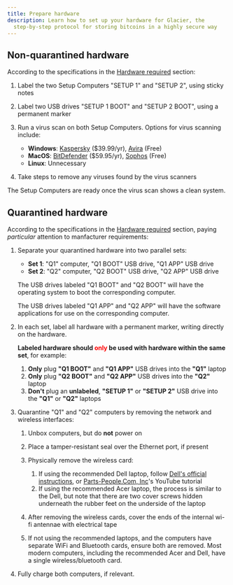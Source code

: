 ```yaml
---
title: Prepare hardware
description: Learn how to set up your hardware for Glacier, the
  step-by-step protocol for storing bitcoins in a highly secure way
---
```


## Non-quarantined hardware

According to the specifications in the [Hardware required](/docs/before-you-start/hardware) section:

1. Label the two Setup Computers "SETUP 1" and "SETUP 2", using sticky notes
2. Label two USB drives "SETUP 1 BOOT" and "SETUP 2 BOOT", using a permanent marker
3. Run a virus scan on both Setup Computers. Options for virus scanning include:

    * **Windows**: [Kaspersky](https://usa.kaspersky.com/) ($39.99/yr),
    [Avira](https://www.avira.com) (Free)
    * **MacOS**: [BitDefender](https://www.bitdefender.com/) ($59.95/yr),
    [Sophos](https://home.sophos.com/) (Free)
    * **Linux**: Unnecessary

5. Take steps to remove any viruses found by the virus scanners

The Setup Computers are ready once the virus scan shows a clean system.

## Quarantined hardware

According to the specifications in the  [Hardware required](/docs/before-you-start/hardware) section,
paying *particular* attention to manfacturer requirements:

1. Separate your quarantined hardware into two parallel sets:

    * **Set 1**: "Q1" computer, "Q1 BOOT" USB drive, "Q1 APP" USB drive
    * **Set 2**: "Q2" computer, "Q2 BOOT" USB drive, "Q2 APP" USB drive

    The USB drives labeled "Q1 BOOT" and "Q2 BOOT" will have the operating system to
    boot the corresponding computer.

    The USB drives labeled "Q1 APP" and "Q2 APP" will have the software applications
    for use on the corresponding computer.

2. In each set, label all hardware with a permanent marker, writing directly on
the hardware.

    **Labeled hardware should <span style="color:red">only</span> be used with
    hardware within the same set**, for example:

    1. **Only** plug **"Q1 BOOT"** and **"Q1 APP"** USB drives into the **"Q1"** laptop
    2. **Only** plug **"Q2 BOOT"** and **"Q2 APP"** USB drives into the **"Q2"** laptop
    3. **Don't** plug an **unlabeled**, **"SETUP 1"** or **"SETUP 2"** USB drive into the **"Q1"** or **"Q2"** laptops

4. Quarantine "Q1" and "Q2" computers by removing the network and wireless interfaces:

    1. Unbox computers, but do **not** power on
    2. Place a tamper-resistant seal over the Ethernet port, if present
    3. Physically remove the wireless card:

        1. If using the recommended Dell laptop, follow [Dell's official instructions](https://topics-cdn.dell.com/pdf/inspiron-11-3162-laptop_Service%20Manual_en-us.pdf),
        or [Parts-People.Com, Inc](https://www.youtube.com/watch?v=nFYXQQPoh90)'s YouTube tutorial
        2. If using the recommended Acer laptop, the process is similar to the Dell, but note
        that there are two cover screws hidden underneath the rubber feet on the underside of the laptop

    4. After removing the wireless cards, cover the ends of the internal wi-fi antennae with electrical tape
    5. If not using the recommended laptops, and the computers have separate WiFi and Bluetooth cards,
    ensure both are removed. Most modern computers, including the recommended Acer and Dell,
    have a single wireless/bluetooth card.

5. Fully charge both computers, if relevant.